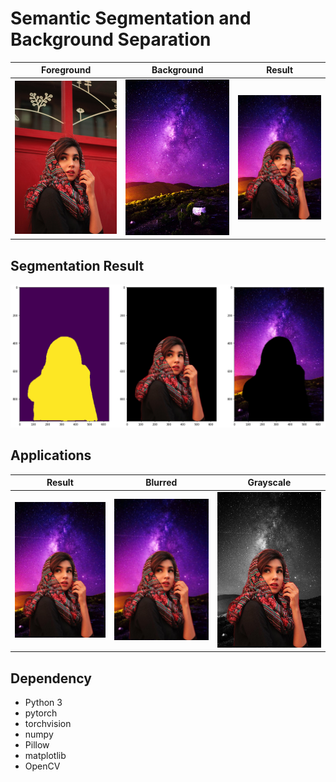 # Semantic Segmentation and Background Separation

| Foreground | Background | Result |
|---|---|---|
| ![](imgs/02.jpg) | ![](imgs/bg02.jpg) | ![](imgs/result.jpg) |

## Segmentation Result

![](imgs/result_mask.png)

## Applications

| Result | Blurred | Grayscale |
|---|---|---|
| ![](imgs/result.jpg) | ![](imgs/result_blurred.jpg) | ![](imgs/result_gray.jpg) |

## Dependency
- Python 3
- pytorch
- torchvision
- numpy
- Pillow
- matplotlib
- OpenCV